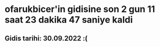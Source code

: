 # ofarukbicer'in gidisine son 2 gun 11 saat 23 dakika 47 saniye kaldi

## Gidis tarihi: 30.09.2022 :(